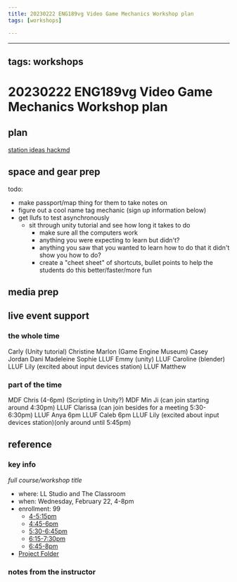 ```yaml
---
title: 20230222 ENG189vg Video Game Mechanics Workshop plan
tags: [workshops]

---
```


---
tags: workshops
---
# 20230222 ENG189vg Video Game Mechanics Workshop plan

## plan
[station ideas hackmd](https://hackmd.io/Tbm5rQwaRWOJRFdeCPSO8w)
## space and gear prep
todo:
* make passport/map thing for them to take notes on
* figure out a cool name tag mechanic (sign up information below)
* get llufs to test asynchronously
    * sit through unity tutorial and see how long it takes to do 
        * make sure all the computers work
        * anything you were expecting to learn but didn't?
        * anything you saw that you wanted to learn how to do that it didn't show you how to do?
        * create a "cheet sheet" of shortcuts, bullet points to help the students do this better/faster/more fun
## media prep
## live event support
### the whole time
Carly (Unity tutorial)
Christine 
Marlon (Game Engine Museum)
Casey
Jordan
Dani
Madeleine
Sophie
LLUF Emmy (unity)
LLUF Caroline (blender)
LLUF Lily (excited about input devices station)
LLUF Matthew

### part of the time
MDF Chris (4-6pm) (Scripting in Unity?)
MDF Min Ji (can join starting around 4:30pm)
LLUF Clarissa (can join besides for a meeting 5:30-6:30pm)
LLUF Anya 6pm
LLUF Caleb 6pm
LLUF Lily (excited about input devices station)(only around until 5:45pm)

## reference
### key info
*full course/workshop title*
* where: LL Studio and The Classroom
* when: Wednesday, February 22, 4-8pm
* enrollment: 99
    * [4-5:15pm](https://docs.google.com/spreadsheets/d/1w6N4qdMua5CxrPUNQlKrH5cS_XlcOxA8XVgZkjfHVSo/edit#gid=0)
    * [4:45-6pm](https://docs.google.com/spreadsheets/d/1biYFj1Wrv-yLJbjNfu2WaX0oy8bd5gDNCfYZMrBKj1E/edit#gid=876113589)
    * [5:30-6:45pm](https://docs.google.com/spreadsheets/d/1kSVfL6lA0FV4Z-HzJS_lg8mzytV4isaP29jRGtWZwMw/edit#gid=448919852)
    * [6:15-7:30pm](https://docs.google.com/spreadsheets/d/1B5WaKe2w7NAiKxwD3zqi7A1kS6k_JtXpU_Fc0naC5hE/edit#gid=379373928)
    * [6:45-8pm](https://docs.google.com/spreadsheets/d/18AeZaBYuKxG1BAPWbpFYcPArP3n5YIFv9kuiCkSdT-g/edit#gid=144351882)
* [Project Folder](https://drive.google.com/drive/folders/1z-kbGL8UuQf_b8eCAyF1iwmVeoDOKWKO)

### notes from the instructor
